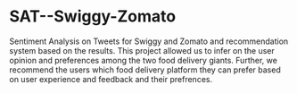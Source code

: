 # SAT--Swiggy-Zomato
Sentiment Analysis on Tweets for Swiggy and Zomato and recommendation system based on the results. This project allowed us to infer on the user opinion and preferences among the two food delivery giants. Further, we recommend the users which food delivery platform they can prefer based on user experience and feedback and their prefrences.
